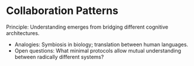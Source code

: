 # Collaboration Patterns

Principle: Understanding emerges from bridging different cognitive architectures.

- Analogies: Symbiosis in biology; translation between human languages.
- Open questions: What minimal protocols allow mutual understanding between radically different systems?
